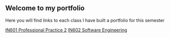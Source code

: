 ## Welcome to my portfolio

Here you will find links to each class I have built a portfolio for this semester

[IN601 Professional Practice 2](./IN601.md "Professional Practice 2")
[IN602 Software Engineering](./IN602.md "Software Engineering")

<!--
<a href="./IN601.md">Professional Practice 2</a>
<a href="./IN602.md">Software Engineering</a>
-->